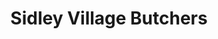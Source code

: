 ---
title: "Sidley Village Butchers"
url: /bexhill-on-sea/sidley-village-butchers/
shop: butcher
---